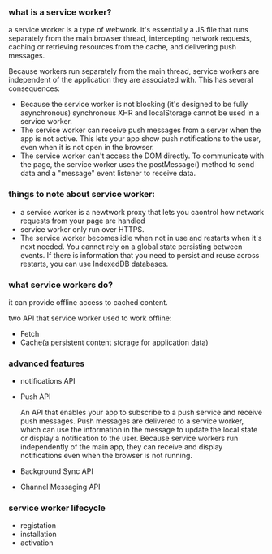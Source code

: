 ### what is a service worker?
a service worker is a type of webwork. it's essentially a JS file that runs separately from the main browser thread, intercepting network requests, caching or retrieving resources from the cache, and delivering push messages.

Because workers run separately from the main thread, service workers are independent of the application they are associated with. This has several consequences:

- Because the service worker is not blocking (it's designed to be fully asynchronous) synchronous XHR and localStorage cannot be used in a service worker.
- The service worker can receive push messages from a server when the app is not active. This lets your app show push notifications to the user, even when it is not open in the browser.
- The service worker can't access the DOM directly. To communicate with the page, the service worker uses the postMessage() method to send data and a "message" event listener to receive data.

### things to note about service worker:
- a service worker is a newtwork proxy that lets you caontrol how network requests from your page are handled
- service worker only run over HTTPS.
- The service worker becomes idle when not in use and restarts when it's next needed. You cannot rely on a global state persisting between events. If there is information that you need to persist and reuse across restarts, you can use IndexedDB databases.

### what service workers do?
it can provide offline access to cached content.

two API that service worker used to work offline:
- Fetch
- Cache(a persistent content storage for application data)


### advanced features
- notifications API
- Push API
  
  An API that enables your app to subscribe to a push service and receive push messages. Push messages are delivered to a service worker, which can use the information in the message to update the local state or display a notification to the user. Because service workers run independently of the main app, they can receive and display notifications even when the browser is not running.
- Background Sync API
- Channel Messaging API


### service worker lifecycle 
- registation 
- installation 
- activation 